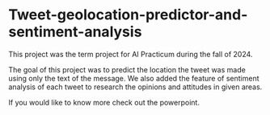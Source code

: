 # Tweet-geolocation-predictor-and-sentiment-analysis
This project was the term project for AI Practicum during the fall of 2024.

The goal of this project was to predict the location the tweet was made using only the text of the message.
We also added the feature of sentiment analysis of each tweet to research the opinions and attitudes in given areas.

If you would like to know more check out the powerpoint.

